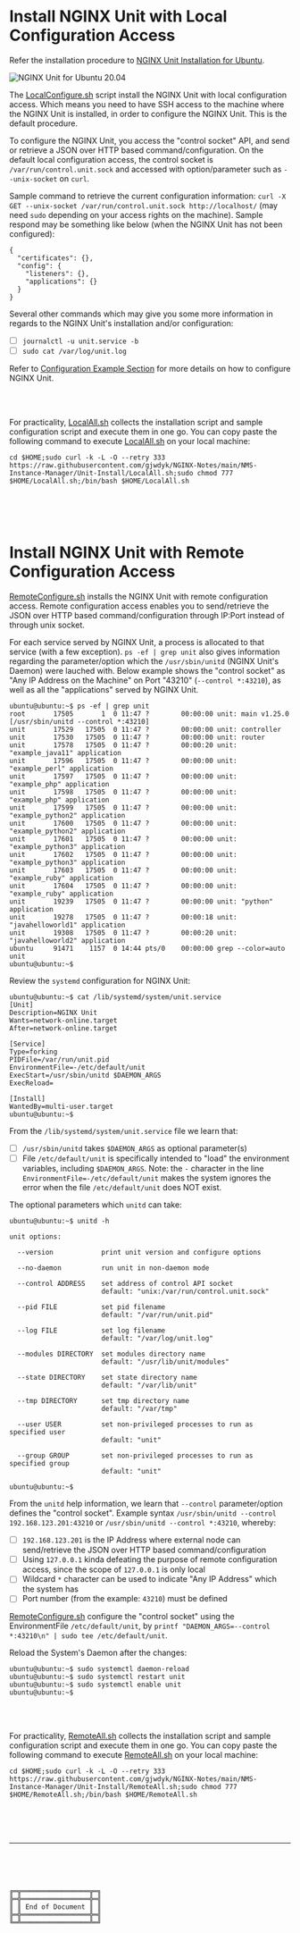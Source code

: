 # Install NGINX Unit with Local Configuration Access

Refer the installation procedure to [NGINX Unit Installation for Ubuntu](https://unit.nginx.org/installation/#ubuntu-2004).

![NGINX Unit for Ubuntu 20.04](NGINXUnitUbuntu20.04.png)

The [LocalConfigure.sh](LocalConfigure.sh) script install the NGINX Unit with local configuration access.
Which means you need to have SSH access to the machine where the NGINX Unit is installed, in order to configure the NGINX Unit.
This is the default procedure.

To configure the NGINX Unit, you access the "control socket" API, and send or retrieve a JSON over HTTP based command/configuration.
On the default local configuration access, the control socket is `/var/run/control.unit.sock` and accessed with option/parameter such as `--unix-socket` on `curl`.

Sample command to retrieve the current configuration information: `curl -X GET --unix-socket /var/run/control.unit.sock http://localhost/` (may need `sudo` depending on your access rights on the machine).
Sample respond may be something like below (when the NGINX Unit has not been configured):

```
{
  "certificates": {},
  "config": {
    "listeners": {},
    "applications": {}
  }
}
```

Several other commands which may give you some more information in regards to the NGINX Unit's installation and/or configuration:
- [ ] `journalctl -u unit.service -b`
- [ ] `sudo cat /var/log/unit.log`

Refer to [Configuration Example Section](../Unit-Sample) for more details on how to configure NGINX Unit.

<br><br>

For practicality, [LocalAll.sh](LocalAll.sh) collects the installation script and sample configuration script and execute them in one go.
You can copy paste the following command to execute [LocalAll.sh](LocalAll.sh) on your local machine:

`cd $HOME;sudo curl -k -L -O --retry 333 https://raw.githubusercontent.com/gjwdyk/NGINX-Notes/main/NMS-Instance-Manager/Unit-Install/LocalAll.sh;sudo chmod 777 $HOME/LocalAll.sh;/bin/bash $HOME/LocalAll.sh`

<br><br><br>

# Install NGINX Unit with Remote Configuration Access

[RemoteConfigure.sh](RemoteConfigure.sh) installs the NGINX Unit with remote configuration access.
Remote configuration access enables you to send/retrieve the JSON over HTTP based command/configuration through IP:Port instead of through unix socket.

For each service served by NGINX Unit, a process is allocated to that service (with a few exception).
`ps -ef | grep unit` also gives information regarding the parameter/option which the `/usr/sbin/unitd` (NGINX Unit's Daemon) were lauched with.
Below example shows the "control socket" as "Any IP Address on the Machine" on Port "43210" (`--control *:43210`), as well as all the "applications" served by NGINX Unit.

```
ubuntu@ubuntu:~$ ps -ef | grep unit
root       17505       1  0 11:47 ?        00:00:00 unit: main v1.25.0 [/usr/sbin/unitd --control *:43210]
unit       17529   17505  0 11:47 ?        00:00:00 unit: controller
unit       17530   17505  0 11:47 ?        00:00:00 unit: router
unit       17578   17505  0 11:47 ?        00:00:20 unit: "example_java11" application
unit       17596   17505  0 11:47 ?        00:00:00 unit: "example_perl" application
unit       17597   17505  0 11:47 ?        00:00:00 unit: "example_php" application
unit       17598   17505  0 11:47 ?        00:00:00 unit: "example_php" application
unit       17599   17505  0 11:47 ?        00:00:00 unit: "example_python2" application
unit       17600   17505  0 11:47 ?        00:00:00 unit: "example_python2" application
unit       17601   17505  0 11:47 ?        00:00:00 unit: "example_python3" application
unit       17602   17505  0 11:47 ?        00:00:00 unit: "example_python3" application
unit       17603   17505  0 11:47 ?        00:00:00 unit: "example_ruby" application
unit       17604   17505  0 11:47 ?        00:00:00 unit: "example_ruby" application
unit       19239   17505  0 11:47 ?        00:00:00 unit: "python" application
unit       19278   17505  0 11:47 ?        00:00:18 unit: "javahelloworld1" application
unit       19308   17505  0 11:47 ?        00:00:20 unit: "javahelloworld2" application
ubuntu     91471    1157  0 14:44 pts/0    00:00:00 grep --color=auto unit
ubuntu@ubuntu:~$
```

Review the `systemd` configuration for NGINX Unit:

```
ubuntu@ubuntu:~$ cat /lib/systemd/system/unit.service
[Unit]
Description=NGINX Unit
Wants=network-online.target
After=network-online.target

[Service]
Type=forking
PIDFile=/var/run/unit.pid
EnvironmentFile=-/etc/default/unit
ExecStart=/usr/sbin/unitd $DAEMON_ARGS
ExecReload=

[Install]
WantedBy=multi-user.target
ubuntu@ubuntu:~$
```

From the `/lib/systemd/system/unit.service` file we learn that:
- [ ] `/usr/sbin/unitd` takes `$DAEMON_ARGS` as optional parameter(s)
- [ ] File `/etc/default/unit` is specifically intended to "load" the environment variables, including `$DAEMON_ARGS`. Note: the `-` character in the line `EnvironmentFile=-/etc/default/unit` makes the system ignores the error when the file `/etc/default/unit` does NOT exist.

The optional parameters which `unitd` can take:

```
ubuntu@ubuntu:~$ unitd -h

unit options:

  --version            print unit version and configure options

  --no-daemon          run unit in non-daemon mode

  --control ADDRESS    set address of control API socket
                       default: "unix:/var/run/control.unit.sock"

  --pid FILE           set pid filename
                       default: "/var/run/unit.pid"

  --log FILE           set log filename
                       default: "/var/log/unit.log"

  --modules DIRECTORY  set modules directory name
                       default: "/usr/lib/unit/modules"

  --state DIRECTORY    set state directory name
                       default: "/var/lib/unit"

  --tmp DIRECTORY      set tmp directory name
                       default: "/var/tmp"

  --user USER          set non-privileged processes to run as specified user
                       default: "unit"

  --group GROUP        set non-privileged processes to run as specified group
                       default: "unit"

ubuntu@ubuntu:~$
```

From the `unitd` help information, we learn that `--control` parameter/option defines the "control socket".
Example syntax `/usr/sbin/unitd --control 192.168.123.201:43210` or `/usr/sbin/unitd --control *:43210`, whereby:
- [ ] `192.168.123.201` is the IP Address where external node can send/retrieve the JSON over HTTP based command/configuration
- [ ] Using `127.0.0.1` kinda defeating the purpose of remote configuration access, since the scope of `127.0.0.1` is only local
- [ ] Wildcard `*` character can be used to indicate "Any IP Address" which the system has
- [ ] Port number (from the example: `43210`) must be defined

[RemoteConfigure.sh](RemoteConfigure.sh) configure the "control socket" using the EnvironmentFile `/etc/default/unit`, by `printf "DAEMON_ARGS=--control *:43210\n" | sudo tee /etc/default/unit`.

Reload the System's Daemon after the changes:

```
ubuntu@ubuntu:~$ sudo systemctl daemon-reload
ubuntu@ubuntu:~$ sudo systemctl restart unit
ubuntu@ubuntu:~$ sudo systemctl enable unit
ubuntu@ubuntu:~$
```

<br><br>

For practicality, [RemoteAll.sh](RemoteAll.sh) collects the installation script and sample configuration script and execute them in one go.
You can copy paste the following command to execute [RemoteAll.sh](RemoteAll.sh) on your local machine:

`cd $HOME;sudo curl -k -L -O --retry 333 https://raw.githubusercontent.com/gjwdyk/NGINX-Notes/main/NMS-Instance-Manager/Unit-Install/RemoteAll.sh;sudo chmod 777 $HOME/RemoteAll.sh;/bin/bash $HOME/RemoteAll.sh`

<br><br><br>

***

<br><br><br>
```
╔═╦═════════════════╦═╗
╠═╬═════════════════╬═╣
║ ║ End of Document ║ ║
╠═╬═════════════════╬═╣
╚═╩═════════════════╩═╝
```
<br><br><br>


